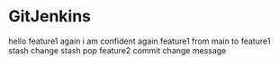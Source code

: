 # GitJenkins
hello
feature1
again
 i am confident
again feature1
from main to feature1
stash change
stash pop
feature2 commit
change message


